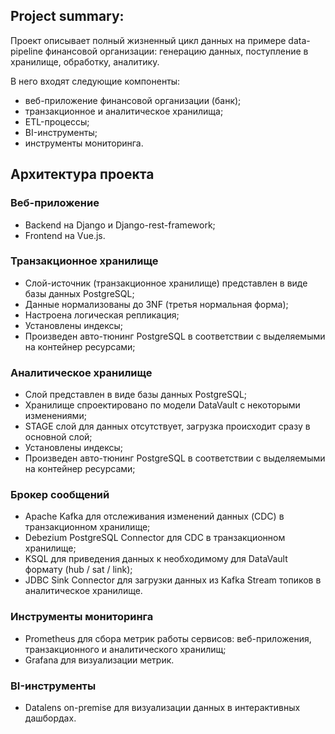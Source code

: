 ## Project summary:
Проект описывает полный жизненный цикл данных на примере data-pipeline финансовой организации: 
генерацию данных, поступление в хранилище, обработку, аналитику.

В него входят следующие компоненты: 
- веб-приложение финансовой организации (банк);
- транзакционное и аналитическое хранилища;
- ETL-процессы;
- BI-инструменты;
- инструменты мониторинга.

## Архитектура проекта
### Веб-приложение
- Backend на Django и Django-rest-framework;
- Frontend на Vue.js.

### Транзакционное хранилище
- Слой-источник (транзакционное хранилище) представлен в виде базы данных PostgreSQL;
- Данные нормализованы до 3NF (третья нормальная форма);
- Настроена логическая репликация;
- Установлены индексы;
- Произведен авто-тюнинг PostgreSQL в соответствии с выделяемыми на контейнер ресурсами;

### Аналитическое хранилище
- Слой представлен в виде базы данных PostgreSQL;
- Хранилище спроектировано по модели DataVault с некоторыми изменениями;
- STAGE слой для данных отсутствует, загрузка происходит сразу в основной слой;
- Установлены индексы;
- Произведен авто-тюнинг PostgreSQL в соответствии с выделяемыми на контейнер ресурсами;

### Брокер сообщений
- Apache Kafka для отслеживания изменений данных (CDC) в транзакционном хранилище;
- Debezium PostgreSQL Connector для CDC в транзакционном хранилище;
- KSQL для приведения данных к необходимому для DataVault формату (hub / sat / link);
- JDBC Sink Connector для загрузки данных из Kafka Stream топиков в аналитическое хранилище.

### Инструменты мониторинга
- Prometheus для сбора метрик работы сервисов: веб-приложения, транзакционного и аналитического хранилищ;
- Grafana для визуализации метрик.

### BI-инструменты
- Datalens on-premise для визуализации данных в интерактивных дашбордах.







